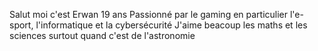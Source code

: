 Salut moi c'est Erwan 19 ans 
Passionné par le gaming en particulier l'e-sport, l'informatique et la cybersécurité
J'aime beacoup les maths et les sciences surtout quand c'est de l'astronomie

<!---
Erwan85FR/Erwan85FR is a ✨ special ✨ repository because its `README.md` (this file) appears on your GitHub profile.
You can click the Preview link to take a look at your changes.
--->
